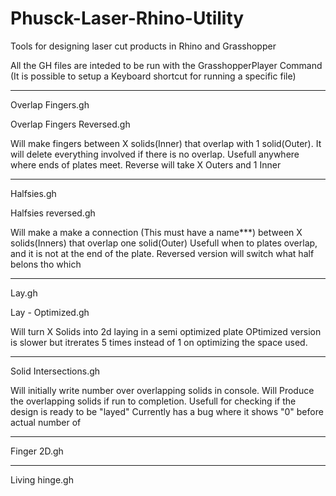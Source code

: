 # Phusck-Laser-Rhino-Utility
Tools for designing laser cut products in Rhino and Grasshopper


All the GH files are inteded to be run with the GrasshopperPlayer Command
(It is possible to setup a Keyboard shortcut for running a specific file)

----
Overlap Fingers.gh

Overlap Fingers Reversed.gh

Will make fingers between X solids(Inner) that overlap with 1 solid(Outer).
It will delete everything involved if there is no overlap.
Usefull anywhere where ends of plates meet.
Reverse will take X Outers and 1 Inner 

----
Halfsies.gh

Halfsies reversed.gh

Will make a make a connection (This must have a name***) between X solids(Inners) that overlap one solid(Outer)
Usefull when to plates overlap, and it is not at the end of the plate.
Reversed version will switch what half belons tho which

----
Lay.gh

Lay - Optimized.gh

Will turn X Solids into 2d laying in a semi optimized plate
OPtimized version is slower but itrerates 5 times instead of 1 on optimizing the space used.


---
Solid Intersections.gh

Will initially write number over overlapping solids in console.
Will Produce the overlapping solids if run to completion.
Usefull for checking if the design is ready to be "layed"
Currently has a bug where it shows "0" before actual number of 

---
Finger 2D.gh


---
Living hinge.gh
